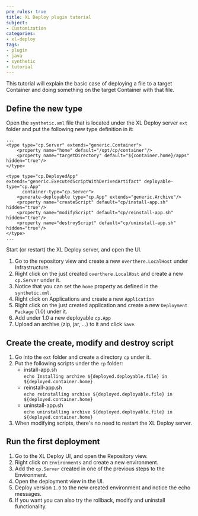```yaml
---
pre_rules: true
title: XL Deploy plugin tutorial
subject:
- Customization
categories:
- xl-deploy
tags:
- plugin
- java
- synthetic
- tutorial
---
```


This tutorial will explain the basic case of deploying a file to a target Container and doing something on the target Container with that file. 

## Define the new type ##

Open the `synthetic.xml` file that is located under the XL Deploy server `ext` folder and put the following new type definition in it:

	...
	<type type="cp.Server" extends="generic.Container">
	    <property name="home" default="/opt/cp/container"/>
	    <property name="targetDirectory" default="${container.home}/apps" hidden="true"/>
	</type>

	<type type="cp.DeployedApp" extends="generic.ExecutedScriptWithDerivedArtifact" deployable-type="cp.App"
	      container-type="cp.Server">
	    <generate-deployable type="cp.App" extends="generic.Archive"/>
	    <property name="createScript" default="cp/install-app.sh" hidden="true"/>
	    <property name="modifyScript" default="cp/reinstall-app.sh" hidden="true"/>
	    <property name="destroyScript" default="cp/uninstall-app.sh" hidden="true"/>
	</type>
	...

Start (or restart) the XL Deploy server, and open the UI. 

1. Go to the repository view and create a new `overthere.LocalHost` under Infrastructure.
2. Right click on the just created `overthere.LocalHost` and create a new `cp.Server` under it.
3. Notice that you can set the `home` property as defined in the `synthetic.xml`.
4. Right click on Applications and create a new `Application`
5. Right click on the just created application and create a new `Deployment Package` (1.0) under it.
6. Add under 1.0 a new deployable `cp.App`
7. Upload an archive (zip, jar, ...) to it and click `Save`.

## Create the create, modify and destroy script ##

1. Go into the `ext` folder and create a directory `cp` under it.
2. Put the following scripts under the `cp` folder:
	* install-app.sh    
	`echo Installing archive ${deployed.deployable.file} in ${deployed.container.home}`
	* reinstall-app.sh    
	`echo reinstalling archive ${deployed.deployable.file} in ${deployed.container.home}`
	* uninstall-app.sh    
	`echo uninstalling archive ${deployed.deployable.file} in ${deployed.container.home}`
3. When modifying scripts, there's no need to restart the XL Deploy server.

## Run the first deployment ##

1. Go to the XL Deploy UI, and open the Repository view.
2. Right click on `Environments` and create a new environment.
3. Add the `cp.Server` created in one of the previous steps to the Environment.
4. Open the deployment view in the UI.
5. Deploy version `1.0` to the new created environment and notice the echo messages.
6. If you want you can also try the rollback, modify and uninstall functionality.
